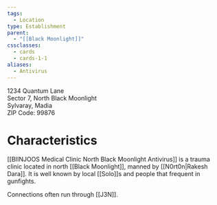 ```yaml
---
tags:
  - Location
type: Establishment
parent:
  - "[[Black Moonlight]]"
cssclasses:
  - cards
  - cards-1-1
aliases:
  - Antivirus
---
```

1234 Quantum Lane  
Sector 7, North Black Moonlight  
Sylvaray, Madia  
ZIP Code: 99876
# Characteristics
[[BIINJOOS Medical Clinic North Black Moonlight Antivirus]] is a trauma clinic located in north [[Black Moonlight]], manned by [[N0rt0n|Rakesh Dara]]. It is well known by local [[Solo]]s and people that frequent in gunfights.

Connections often run through [[J3N]].

